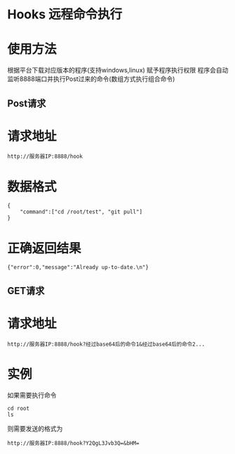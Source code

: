 # Hooks 远程命令执行

# 使用方法
根据平台下载对应版本的程序(支持windows,linux)
赋予程序执行权限
程序会自动监听8888端口并执行Post过来的命令(数组方式执行组合命令)

## Post请求

# 请求地址
```
http://服务器IP:8888/hook
```

# 数据格式
```
{
	"command":["cd /root/test", "git pull"]
}
```
# 正确返回结果
```
{"error":0,"message":"Already up-to-date.\n"}
```

## GET请求
# 请求地址
```
http://服务器IP:8888/hook?经过base64后的命令1&经过base64后的命令2...
```
# 实例
如果需要执行命令
```
cd root
ls
```
则需要发送的格式为
```
http://服务器IP:8888/hook?Y2QgL3Jvb3Q=&bHM=
```
